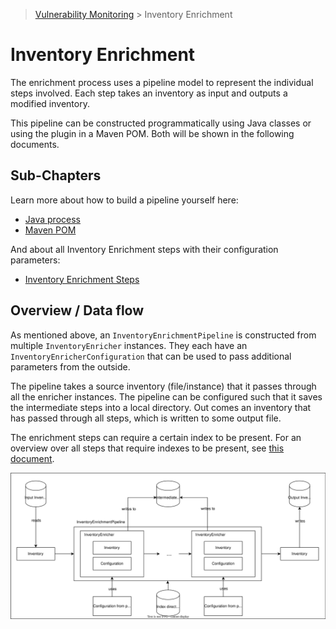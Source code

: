 > [Vulnerability Monitoring](../inventory-enrichment-overview.md) > Inventory Enrichment

# Inventory Enrichment

The enrichment process uses a pipeline model to represent the individual steps involved. Each step takes an inventory as
input and outputs a modified inventory.

This pipeline can be constructed programmatically using Java classes or using the plugin in a Maven POM. Both will be
shown in the following documents.

## Sub-Chapters

Learn more about how to build a pipeline yourself here:

- [Java process](java.md)
- [Maven POM](maven.md)

And about all Inventory Enrichment steps with their configuration parameters:

- [Inventory Enrichment Steps](steps.md)

## Overview / Data flow

As mentioned above, an `InventoryEnrichmentPipeline` is constructed from multiple `InventoryEnricher` instances. They
each have an `InventoryEnricherConfiguration` that can be used to pass additional parameters from the outside.

The pipeline takes a source inventory (file/instance) that it passes through all the enricher instances. The pipeline
can be configured such that it saves the intermediate steps into a local directory. Out comes an inventory that has
passed through all steps, which is written to some output file.

The enrichment steps can require a certain index to be present. For an overview over all steps that require indexes to
be present, see [this document](../dependants.svg).

![Inventory Enrichment Process Overview](inventory-enrichment-process-overview.drawio.svg)
